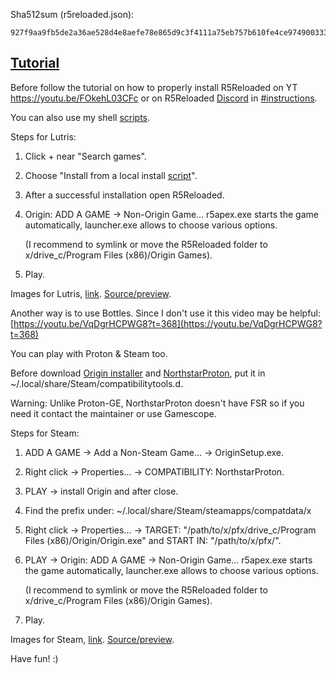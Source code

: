 Sha512sum (r5reloaded.json):
`````
927f9aa9fb5de2a36ae528d4e8aefe78e865d9c3f4111a75eb757b610fe4ce9749003330d40c5ac3c2fcfdfde017902772daa98e891fc67d872afaa3694dfaf1
`````

## [Tutorial](https://www.reddit.com/r/r5reloaded/comments/wv19jf/r5reloaded_works_on_linux_v2/)

Before follow the tutorial on how to properly install R5Reloaded on YT https://youtu.be/FOkehL03CFc or on R5Reloaded [Discord](https://discord.com/invite/r5reloaded) in [\#instructions](https://discord.com/channels/873158454850756638/873170878475669514/995977751502803014).

You can also use my shell [scripts](https://github.com/begin-theadventure/r5reloaded-updaters/releases/tag/r5reloaded-updaters).

Steps for Lutris:

1. Click + near "Search games".
2. Choose "Install from a local install [script](https://github.com/begin-theadventure/lutris-scripts/releases/download/R5Reloaded/r5reloaded.json)".
3. After a successful installation open R5Reloaded.
4. Origin: ADD A GAME -> Non-Origin Game... r5apex.exe starts the game automatically, launcher.exe allows to choose various options.

   (I recommend to symlink or move the R5Reloaded folder to x/drive_c/Program Files (x86)/Origin Games).
5. Play.

Images for Lutris, [link](https://github.com/begin-theadventure/lutris-scripts/tree/main/R5Reloaded/images/R5ReloadedImagesLutris#readme). [Source/preview]( https://nitter.net/R5Reloaded).

Another way is to use Bottles. Since I don't use it this video may be helpful: [https://youtu.be/VqDgrHCPWG8?t=368](https://youtu.be/VqDgrHCPWG8?t=368)

You can play with Proton & Steam too.

Before download [Origin installer](https://download.dm.origin.com/origin/live/OriginSetup.exe) and [NorthstarProton](https://github.com/cyrv6737/NorthstarProton/releases), put it in ~/.local/share/Steam/compatibilitytools.d.

Warning: Unlike Proton-GE, NorthstarProton doesn't have FSR so if you need it contact the maintainer or use Gamescope.

Steps for Steam:

1. ADD A GAME -> Add a Non-Steam Game... -> OriginSetup.exe.
2. Right click -> Properties... -> COMPATIBILITY: NorthstarProton.
3. PLAY -> install Origin and after close.
4. Find the prefix under: ~/.local/share/Steam/steamapps/compatdata/x
5. Right click -> Properties... ->  TARGET: "/path/to/x/pfx/drive_c/Program Files (x86)/Origin/Origin.exe" and START IN: "/path/to/x/pfx/".
6. PLAY -> Origin: ADD A GAME -> Non-Origin Game... r5apex.exe starts the game automatically, launcher.exe allows to choose various options.

   (I recommend to symlink or move the R5Reloaded folder to x/drive_c/Program Files (x86)/Origin Games).
7. Play.

Images for Steam, [link](https://github.com/begin-theadventure/lutris-scripts/tree/main/R5Reloaded/images/R5ReloadedImagesSteam). [Source/preview]( https://nitter.net/R5Reloaded).

Have fun! :)
